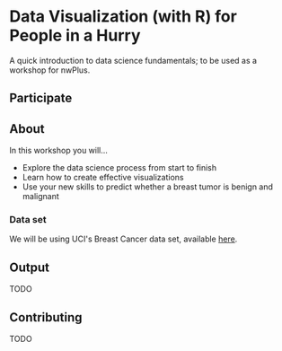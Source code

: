 # Data Visualization (with R) for People in a Hurry

A quick introduction to data science fundamentals; to be used as a workshop for nwPlus.

## Participate

## About

In this workshop you will...

- Explore the data science process from start to finish
- Learn how to create effective visualizations
- Use your new skills to predict whether a breast tumor is benign and malignant

### Data set

We will be using UCI's Breast Cancer data set, available [here](https://www.kaggle.com/uciml/breast-cancer-wisconsin-data).

## Output

TODO

## Contributing

TODO
